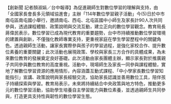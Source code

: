 【創新聞 記者顏淑娟／台中報導】為促進親師生對數位學習的理解與支持，由「全國家長會長多元領域協進會」主辦「114年數位學習親子活動」今(5)日於中市南屯區南屯國小舉行，邀請南屯、西屯、北屯區國中小師生及家長計90人次共同參與，透過課程體驗、政策說明與交流互動，建立正向的數位學習觀念。教育局長蔣偉民表示，數位學習已成為現代教育的重要趨勢，台中市持續推動數位學習環境的建置與創新，不僅強化教師專業支持，更重視家庭在學生學習歷程中的關鍵角色。透過親師生活動，讓家長實際參與孩子的學習過程，是強化家校合作、提升數位素養的重要關鍵；此次活動也展現政策、學校與家長三方合作的具體成果，為未來數位教育的發展奠定良好基礎。此次活動由家長團體主辦，顯示家長對於推廣親子共同參與數位教育的高度重視。活動中，現場師生及家長一同參與課程體驗，實地了解數位學習資源的應用情形，內容涵蓋互動式課程、「中小學家長數位學習知能指引」宣講、政策說明與家長經驗交流，協助家長認識並善用數位工具，陪伴孩子持續探索與學習。教育局表示，未來將持續結合中央政策與地方特色，推動更多元的數位學習活動，協助學生培養自主學習能力與數位素養，並透過親師生共同參與，打造更具支持性與韌性的數位學習生態。